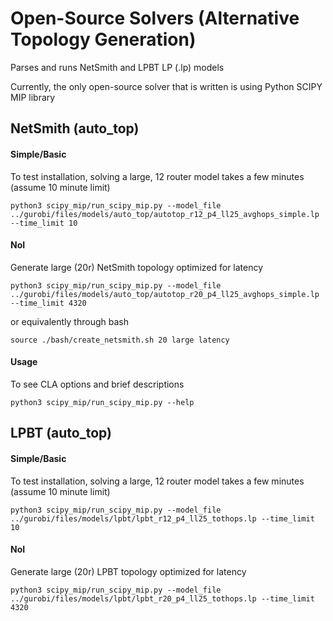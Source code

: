 # Open-Source Solvers (Alternative Topology Generation)

Parses and runs NetSmith and LPBT LP (.lp) models

Currently, the only open-source solver that is written is using Python SCIPY MIP library

## NetSmith (auto_top)

#### Simple/Basic

To test installation, solving a large, 12 router model takes a few minutes (assume 10 minute limit)
```
python3 scipy_mip/run_scipy_mip.py --model_file ../gurobi/files/models/auto_top/autotop_r12_p4_ll25_avghops_simple.lp --time_limit 10
```


#### NoI

Generate large (20r) NetSmith topology optimized for latency
```
python3 scipy_mip/run_scipy_mip.py --model_file ../gurobi/files/models/auto_top/autotop_r20_p4_ll25_avghops_simple.lp --time_limit 4320
```

or equivalently through bash
```
source ./bash/create_netsmith.sh 20 large latency
```


#### Usage

To see CLA options and brief descriptions
```
python3 scipy_mip/run_scipy_mip.py --help
```



## LPBT (auto_top)

#### Simple/Basic

To test installation, solving a large, 12 router model takes a few minutes (assume 10 minute limit)
```
python3 scipy_mip/run_scipy_mip.py --model_file ../gurobi/files/models/lpbt/lpbt_r12_p4_ll25_tothops.lp --time_limit 10
```


#### NoI

Generate large (20r) LPBT topology optimized for latency
```
python3 scipy_mip/run_scipy_mip.py --model_file ../gurobi/files/models/lpbt/lpbt_r20_p4_ll25_tothops.lp --time_limit 4320
```
